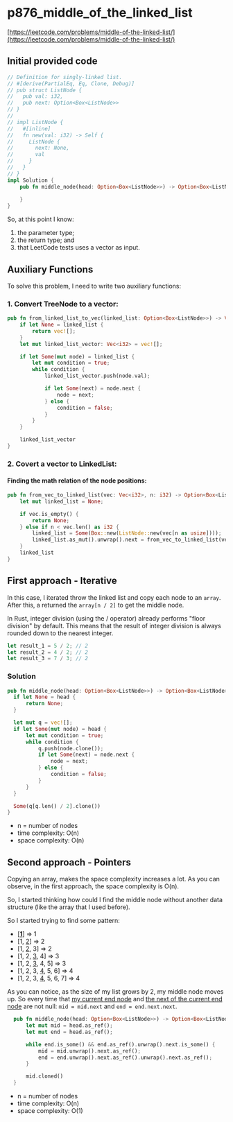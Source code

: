 # p876_middle_of_the_linked_list
[https://leetcode.com/problems/middle-of-the-linked-list/](https://leetcode.com/problems/middle-of-the-linked-list/)

## Initial provided code
```Rust
// Definition for singly-linked list.
// #[derive(PartialEq, Eq, Clone, Debug)]
// pub struct ListNode {
//   pub val: i32,
//   pub next: Option<Box<ListNode>>
// }
// 
// impl ListNode {
//   #[inline]
//   fn new(val: i32) -> Self {
//     ListNode {
//       next: None,
//       val
//     }
//   }
// }
impl Solution {
    pub fn middle_node(head: Option<Box<ListNode>>) -> Option<Box<ListNode>> {
        
    }
}
```

So, at this point I know:
1. the parameter type;
2. the return type; and 
3. that LeetCode tests uses a vector as input.

## Auxiliary Functions

To solve this problem, I need to write two auxiliary functions:

### 1. Convert TreeNode to a vector:

```Rust
pub fn from_linked_list_to_vec(linked_list: Option<Box<ListNode>>) -> Vec<i32> {
    if let None = linked_list {
        return vec![];
    }
    let mut linked_list_vector: Vec<i32> = vec![];

    if let Some(mut node) = linked_list {
        let mut condition = true;
        while condition {
            linked_list_vector.push(node.val);

            if let Some(next) = node.next {
                node = next;
            } else {
                condition = false;
            }
        }
    }

    linked_list_vector
}
```

### 2. Covert a vector to LinkedList:
#### Finding the math relation of the node positions:

```Rust
pub fn from_vec_to_linked_list(vec: Vec<i32>, n: i32) -> Option<Box<ListNode>> {
    let mut linked_list = None;

    if vec.is_empty() {
        return None;
    } else if n < vec.len() as i32 {
        linked_list = Some(Box::new(ListNode::new(vec[n as usize])));
        linked_list.as_mut().unwrap().next = from_vec_to_linked_list(vec, n + 1);
    }
    linked_list
}
```

## First approach - Iterative

In this case, I iterated throw the linked list and copy each node to an `array`. After this, a returned the `array[n / 2]` to get the middle node.

In Rust, integer division (using the / operator) already performs "floor division" by default. This means that the result of integer division is always rounded down to the nearest integer.

```Rust
let result_1 = 5 / 2; // 2
let result_2 = 4 / 2; // 2
let result_3 = 7 / 3; // 2 
```

### Solution

```Rust
pub fn middle_node(head: Option<Box<ListNode>>) -> Option<Box<ListNode>> {
  if let None = head {
      return None;
  }

  let mut q = vec![];
  if let Some(mut node) = head {
      let mut condition = true;
      while condition {
          q.push(node.clone());
          if let Some(next) = node.next {
              node = next;
          } else {
              condition = false;
          }
      }
  }

  Some(q[q.len() / 2].clone())
}
```

- n = number of nodes
- time complexity: O(n)
- space complexity: O(n)

## Second approach - Pointers

Copying an array, makes the space complexity increases a lot. As you can observe, in the first approach, the space complexity is O(n).

So, I started thinking how could I find the middle node without another data structure (like the array that I used before).

So I started trying to find some pattern:
- [<u>**1**</u>] => 1
- [1, <u>2</u>] => 2
- [1, <u>2</u>, 3] => 2
- [1, 2, <u>3</u>, 4] => 3
- [1, 2, <u>3</u>, 4, 5] => 3  
- [1, 2, 3, <u>4</u>, 5, 6] => 4
- [1, 2, 3, <u>4</u>, 5, 6, 7] => 4

As you can notice, as the size of my list grows by 2, my middle node moves up. So every time that <u>my current end node</u> and <u>the next of the current end node</u> are not null: `mid = mid.next` and `end = end.next.next`.

```Rust
  pub fn middle_node(head: Option<Box<ListNode>>) -> Option<Box<ListNode>> {
      let mut mid = head.as_ref();
      let mut end = head.as_ref();

      while end.is_some() && end.as_ref().unwrap().next.is_some() {
          mid = mid.unwrap().next.as_ref();
          end = end.unwrap().next.as_ref().unwrap().next.as_ref();
      }

      mid.cloned()
  }
 ```


- n = number of nodes
- time complexity: O(n)
- space complexity: O(1)

